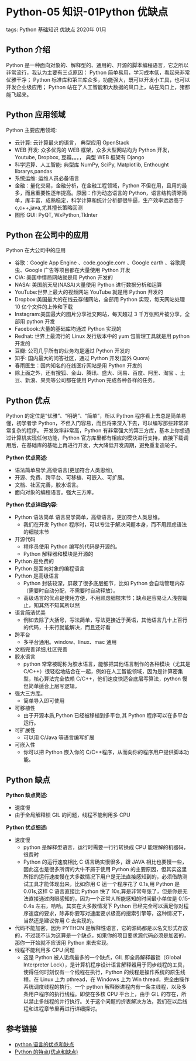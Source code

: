 # Python-05 知识-01Python 优缺点

tags: Python 基础知识 优缺点 2020年 01月

## Python 介绍

Python 是一种面向对象的、解释型的、通用的、开源的脚本编程语言，它之所以非常流行，我认为主要有三点原因：
Python 简单易用，学习成本低，看起来非常优雅干净；
Python 标准库和第三库众多，功能强大，既可以开发小工具，也可以开发企业级应用；
Python 站在了人工智能和大数据的风口上，站在风口上，猪都能飞起来。

## Python 应用领域

Python 主要应用领域:

- 云计算: 云计算最火的语言， 典型应用 OpenStack
- WEB 开发: 众多优秀的 WEB 框架，众多大型网站均为 Python 开发，Youtube, Dropbox, 豆瓣。。。， 典型 WEB 框架有 Django
- 科学运算、人工智能: 典型库 NumPy, SciPy, Matplotlib, Enthought librarys,pandas
- 系统运维: 运维人员必备语言
- 金融：量化交易，金融分析，在金融工程领域，Python 不但在用，且用的最多，而且重要性逐年提高。原因：作为动态语言的 Python，语言结构清晰简单，库丰富，成熟稳定，科学计算和统计分析都很牛逼，生产效率远远高于 c,c++,java,尤其擅长策略回测
- 图形 GUI: PyQT, WxPython,TkInter

## Python 在公司中的应用

Python 在大公司中的应用

- 谷歌：Google App Engine 、code.google.com 、Google earth 、谷歌爬虫、Google 广告等项目都在大量使用 Python 开发
- CIA: 美国中情局网站就是用 Python 开发的
- NASA: 美国航天局(NASA)大量使用 Python 进行数据分析和运算
- YouTube:世界上最大的视频网站 YouTube 就是用 Python 开发的
- Dropbox:美国最大的在线云存储网站，全部用 Python 实现，每天网站处理 10 亿个文件的上传和下载
- Instagram:美国最大的图片分享社交网站，每天超过 3 千万张照片被分享，全部用 python 开发
- Facebook:大量的基础库均通过 Python 实现的
- Redhat: 世界上最流行的 Linux 发行版本中的 yum 包管理工具就是用 python 开发的
- 豆瓣: 公司几乎所有的业务均是通过 Python 开发的
- 知乎: 国内最大的问答社区，通过 Python 开发(国外 Quora)
- 春雨医生：国内知名的在线医疗网站是用 Python 开发的
- 除上面之外，还有搜狐、金山、腾讯、盛大、网易、百度、阿里、淘宝 、土豆、新浪、果壳等公司都在使用 Python 完成各种各样的任务。

## Python 优点

Python 的定位是“优雅”、“明确”、“简单”，所以 Python 程序看上去总是简单易懂，初学者学 Python，不但入门容易，而且将来深入下去，可以编写那些非常非常复杂的程序。
开发效率非常高，Python 有非常强大的第三方库，基本上你想通过计算机实现任何功能，Python 官方库里都有相应的模块进行支持，直接下载调用后，在基础库的基础上再进行开发，大大降低开发周期，避免重复造轮子。

**Python 优点简述:**

- 语法简单易学,高级语言(更加符合人类思维),
- 开源、免费、跨平台、可移植、可嵌入、可扩展。
- 文档、社区完善，胶水语言。
- 面向对象的编程语言。强大三方库。

**Python 优点详细内容:**

- Python 语法简单 语言易学简单，高级语言，更加符合人类思维。
  - 我们在开发 Python 程序时，可以专注于解决问题本身，而不用顾虑语法的细枝末节
- 开源代码
  - 程序员使用 Python 编写的代码是开源的。
  - Python 解释器和模块是开源的
- Python 是免费的
- Python 是面向对象的编程语言
- Python 是高级语言
  - Python 封装较深，屏蔽了很多底层细节，比如 Python 会自动管理内存（需要时自动分配，不需要时自动释放）。
  - 高级语言的优点是使用方便，不用顾虑细枝末节；缺点是容易让人浅尝辄止，知其然不知其所以然
- 语言简洁优美
  - 例如去除了大括号，写法简单，写法更接近于英语，其他语言几十上百行的代码，十来行就能解决，而且还好看
- 跨平台
  - 多平台通用。window、linux、mac 通用
- 文档完善详细,社区完善
- 胶水语言
  - python 常常被昵称为胶水语言，能够把其他语言制作的各种模块（尤其是 C/C++）很轻松地结合在一起，例如在人工智能领域，因为是计算密集型，核心算法完全依赖 C/C++，他们速度快适合底层写算法，python 慢但简单适合上层写逻辑，
- 强大三方库。
  - 简单导入即可使用
- 可移植性
  - 由于开源本质,Python 已经被移植到多平台,其 Python 程序可以在多平台运行。
- 可扩展性
  - 可以用 C/Java 等语言编写扩展
- 可嵌入性
  - 你可以把 Python 嵌入你的 C/C++程序，从而向你的程序用户提供脚本功能。

## Python 缺点

**Python 缺点简述:**

- 速度慢
- 由于全局解释锁 GIL 的问题，线程不能利用多 CPU

**Python 优点细述:**

- 速度慢
  - python 是解释型语言，运行时需要一行行转换成 CPU 能理解的机器码，很费时
  - Python 的运行速度相比 C 语言确实慢很多，跟 JAVA 相比也要慢一些，因此这也是很多所谓的大牛不屑于使用 Python 的主要原因，但其实这里所指的运行速度慢在大多数情况下用户是无法直接感知到的，必须借助测试工具才能体现出来，比如你用 C 运一个程序花了 0.1s,用 Python 是 0.01s,这样 C 语言直接比 Python 快了 10s,算是非常夸张了，但是你是无法直接通过肉眼感知的，因为一个正常人所能感知的时间最小单位是 0.15-0.4s 左右，哈哈。其实在大多数情况下 Python 已经完全可以满足你对程序速度的要求，除非你要写对速度要求极高的搜索引擎等，这种情况下，当然还是建议你用 C 去实现的。
- 代码不能加密，因为 PYTHON 是解释性语言，它的源码都是以名文形式存放的，不过我不认为这算是一个缺点，如果你的项目要求源代码必须是加密的，那你一开始就不应该用 Python 来去实现。
- 线程不能利用多 CPU 问题
  - 这是 Python 被人诟病最多的一个缺点，GIL 即全局解释器锁（Global Interpreter Lock），是计算机程序设计语言解释器用于同步线程的工具，使得任何时刻仅有一个线程在执行，Python 的线程是操作系统的原生线程。在 Linux 上为 pthread，在 Windows 上为 Win thread，完全由操作系统调度线程的执行。一个 python 解释器进程内有一条主线程，以及多条用户程序的执行线程。即使在多核 CPU 平台上，由于 GIL 的存在，所以禁止多线程的并行执行。关于这个问题的折衷解决方法，我们在以后线程和进程章节里再进行详细探讨。

## 参考链接

- [python 语言的优点和缺点](https://www.cnblogs.com/wangkun122/p/9078777.html)
- [Python 的特点(优点和缺点)](http://c.biancheng.net/view/4129.html)
